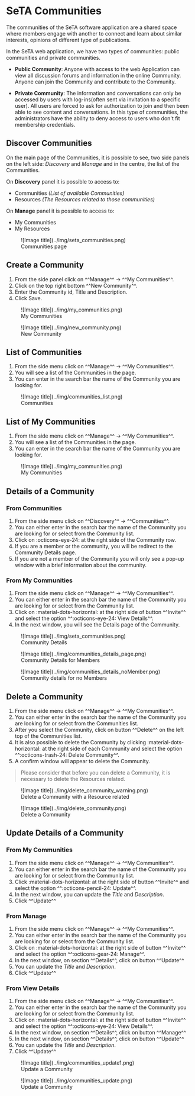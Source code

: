 # SeTA Communities
The communities of the SeTA software application are a shared space where members engage with another to connect and learn about similar interests, opinions of different type of publications. 

In the SeTA web application, we have two types of communities: public communities and private communities.   

* **Public Community**:  Anyone with access to the web Application can view all discussion forums and information in the online Community. Anyone can join the Community and contribute to the Community.   

* **Private Community**:  The information and conversations can only be accessed by users with log-ins(often sent via invitation to a specific user). All users are forced to ask for authorization to join and then been able to see content and conversations. In this type of communities, the administrators have the ability to deny access to users who don't fit membership credentials.

## Discover Communities

On the main page of the Communities, it is possible to see, two side panels on the left side: *Discovery* and *Manage* and in the centre, the list of the Communities.

On **Discovery** panel it is possible to access to:

- Communities *(List of available Communities)*        
- Resources *(The Resources related to those communities)*        

On **Manage** panel it is possible to access to:             

- My Communities                 
- My Resources               

<figure markdown>
  ![Image title](../img/seta_communities.png)
  <figcaption>Communities page</figcaption>
</figure>

   
## Create a Community
                     
1. From the side panel click on ^^Manage^^ -> ^^My Communities^^.  
2. Click on the top right bottom ^^New Community^^.  
3. Enter the Community id, Title and Description.  
4. Click Save.         

<figure markdown>
  ![Image title](../img/my_communities.png)
  <figcaption>My Communities</figcaption>
</figure>

<figure markdown>
  ![Image title](../img/new_community.png)
  <figcaption>New Community</figcaption>
</figure>


## List of Communities

1. From the side menu click on ^^Manage^^ -> ^^My Communities^^.   
2. You will see a list of the Communities in the page.
3. You can enter in the search bar the name of the Community you are looking for.                 
<figure markdown>
  ![Image title](../img/communities_list.png)
  <figcaption>Communities</figcaption>
</figure>

## List of My Communities

1. From the side menu click on ^^Manage^^ -> ^^My Communities^^.   
2. You will see a list of the Communities in the page.
3. You can enter in the search bar the name of the Community you are looking for.                  

<figure markdown>
  ![Image title](../img/my_communities.png)
  <figcaption>My Communities</figcaption>
</figure>

## Details of a Community                
                        
### From Communities

1. From the side menu click on ^^Discovery^^ -> ^^Communities^^.  
2. You can either enter in the search bar the name of the Community you are looking for or select from the Community list.  
3. Click on :octicons-eye-24: at the right side of the Community row.  
4. If you are a member or the community, you will be redirect to the Community Details page.  
5. If you are not a member of the Community you will only see a pop-up window with a brief information about the community.          

### From My Communities

1. From the side menu click on ^^Manage^^ -> ^^My Communities^^.  
2. You can either enter in the search bar the name of the Community you are looking for or select from the Community list.  
3. Click on :material-dots-horizontal: at the right side of button ^^Invite^^ and select the option ^^:octicons-eye-24: View Details^^.  
4. In the next window, you will see the Details page of the Community.        

<figure markdown>
  ![Image title](../img/seta_communities.png)
  <figcaption>Community Details</figcaption>
</figure>

<figure markdown>
  ![Image title](../img/communities_details_page.png)
  <figcaption>Community Details for Members</figcaption>
</figure>

<figure markdown>
  ![Image title](../img/communities_details_noMember.png)
  <figcaption>Community details for no Members</figcaption>
</figure>

## Delete a Community

1. From the side menu click on ^^Manage^^ -> ^^My Communities^^.  
2. You can either enter in the search bar the name of the Community you are looking for or select from the Communities list.  
3. After you select the Community, click on button ^^Delete^^ on the left top of the Communities list.
4. It is also possible to delete the Community by clicking :material-dots-horizontal: at the right side of each Community and select the option ^^:octicons-trash-24: Delete Community^^. 
5. A confirm window will appear to delete the Community.

> Please consider that before you can delete a Community, it is necessary to delete the Resources related.

<figure markdown>
  ![Image title](../img/delete_community_warning.png)
  <figcaption>Delete a Community with a Resource related</figcaption>
</figure>


<figure markdown>
  ![Image title](../img/delete_community.png)
  <figcaption>Delete a Community</figcaption>
</figure>

## Update Details of a Community                
                        
### From My Communities

1. From the side menu click on ^^Manage^^ -> ^^My Communities^^.  
2. You can either enter in the search bar the name of the Community you are looking for or select from the Community list.  
3. Click  :material-dots-horizontal: at the right side of button ^^Invite^^ and select the option ^^:octicons-pencil-24: Update^^.  
4. In the next window, you can update the *Title* and *Description*.  
5. Click ^^Update^^

### From Manage

1. From the side menu click on ^^Manage^^ -> ^^My Communities^^.  
2. You can either enter in the search bar the name of the Community you are looking for or select from the Community list.  
3. Click on :material-dots-horizontal: at the right side of button ^^Invite^^ and select the option ^^:octicons-gear-24: Manage^^.  
4. In the next window, on section ^^Details^^, click on button ^^Update^^ 
5. You can update the *Title* and *Description*.  
6. Click ^^Update^^

### From View Details

1. From the side menu click on ^^Manage^^ -> ^^My Communities^^.  
2. You can either enter in the search bar the name of the Community you are looking for or select from the Community list.  
3. Click on :material-dots-horizontal: at the right side of button ^^Invite^^ and select the option ^^:octicons-eye-24: View Details^^.  
4. In the next window, on section ^^Details^^, click on button ^^Manage^^ 
5. In the next window, on section ^^Details^^, click on button ^^Update^^ 
6. You can update the *Title* and *Description*.  
7. Click ^^Update^^

<figure markdown>
  ![Image title](../img/communities_update1.png)
  <figcaption>Update a Community</figcaption>
</figure>

<figure markdown>
  ![Image title](../img/communities_update.png)
  <figcaption>Update a Community</figcaption>
</figure>


      










